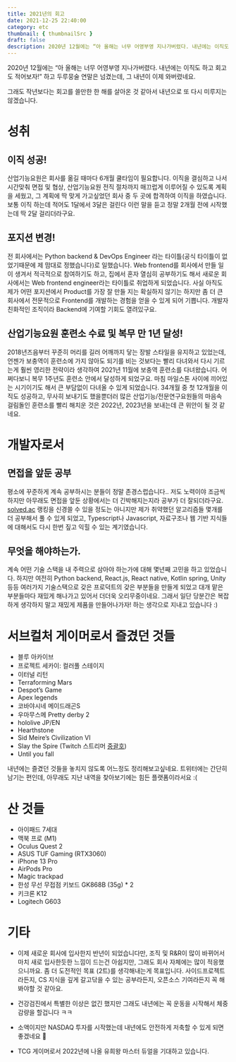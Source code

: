 ```yaml
---
title: 2021년의 회고
date: 2021-12-25 22:40:00
category: etc
thumbnail: { thumbnailSrc }
draft: false
description: 2020년 12월에는 “아 올해는 너무 어영부영 지나가버렸다. 내년에는 이직도 하고 회고도 적어보자!” 하고 두루뭉술 연말은 넘겼는데, 그 내년이 이제 와버렸네요.
---
```


2020년 12월에는 “아 올해는 너무 어영부영 지나가버렸다. 내년에는 이직도 하고 회고도 적어보자!” 하고 두루뭉술 연말은 넘겼는데, 그 내년이 이제 와버렸네요.

그래도 작년보다는 회고를 쓸만한 한 해를 살아온 것 같아서 내년으로 또 다시 미루지는 않겠습니다.

# 성취

## 이직 성공!

 산업기능요원은 회사를 옮길 때마다 6개월 쿨타임이 필요합니다. 이직을 결심하고 나서 시간맞춰 면접 및 협상, 산업기능요원 전직 절차까지 매끄럽게 이루어질 수 있도록 계획을 세웠고, 그 계획에 딱 맞게 가고싶었던 회사 중 두 곳에 합격하여 이직을 하였습니다.  보통 이직 하는데 적어도 1달에서 3달은 걸린다 이런 말을 듣고 정말 2개월 전에 시작했는데 딱 2달 걸리더라구요.

## 포지션 변경!

 전 회사에서는 Python backend & DevOps Engineer 라는 타이틀(공식 타이틀이 없었기때문에 제 맘대로 정했습니다)로 일했습니다. Web frontend를 회사에서 만들 일이 생겨서 적극적으로 참여하기도 하고, 집에서 혼자 열심히 공부하기도 해서 새로운 회사에서는 Web frontend engineer라는 타이틀로 취업하게 되었습니다. 사실 아직도 제가 어떤 포지션에서 Product를 가장 잘 만들 지는 확실하지 않기는 하지만 좀 더 큰 회사에서 전문적으로 Frontend를 개발하는 경험을 얻을 수 있게 되어 기쁩니다. 개발자 친화적인 조직이라 Backend에 기여할 기회도 열려있구요. 

## 산업기능요원 훈련소 수료 및 복무 만 1년 달성!

 2018년즈음부터 꾸준히 머리를 길러 어깨까지 닿는 장발 스타일을 유지하고 있었는데, 언젠가 보충역이 훈련소에 가지 않아도 되기를 비는 것보다는 빨리 다녀와서 다시 기르는게 훨씬 영리한 전략이라 생각하여 2021년 11월에 보충역 훈련소를 다녀왔습니다. 어쩌다보니 복무 1주년도 훈련소 안에서 달성하게 되었구요. 마침 마일스톤 사이에 끼어있는 시기이기도 해서 큰 부담없이 다녀올 수 있게 되었습니다. 34개월 중 첫 12개월을 이직도 성공하고, 무사히 보내기도 했을뿐더러 많은 산업기능/전문연구요원들의 마음속 걸림돌인 훈련소를 빨리 해치운 것은 2022년, 2023년을 보내는데 큰 위안이 될 것 같네요.

# 개발자로서

## 면접을 앞둔 공부

 평소에 꾸준하게 계속 공부하시는 분들이 정말 존경스럽습니다.. 저도 노력이야 조금씩 하지만 아무래도 면접을 앞둔 상황에서는 더 긴박해지는지라 공부가 더 잘되더라구요. [solved.ac](http://solved.ac) 랭킹을 신경쓸 수 있을 정도는 아니지만 제가 취약했던 알고리즘들 몇개를 더 공부해서 풀 수 있게 되었고, Typescript나 Javascript, 자료구조나 웹 기반 지식들에 대해서도 다시 한번 짚고 익힐 수 있는 계기였습니다. 

## 무엇을 해야하는가.

 계속 어떤 기술 스택을 내 주력으로 삼아야 하는가에 대해 몇년째 고민을 하고 있었습니다. 하지만 여전히 Python backend, React.js, React native, Kotlin spring, Unity 등등 여러가지 기술스택으로 갖은 프로덕트의 갖은 부분들을 만들게 되었고 대개 맡은 부분들마다 재밌게 해나가고 있어서 더더욱 오리무중이네요. 그래서 일단 당분간은 복잡하게 생각하지 말고 재밌게 제품을 만들어나가자! 하는 생각으로 지내고 있습니다 :)

# 서브컬처 게이머로서 즐겼던 것들

- 블루 아카이브
- 프로젝트 세카이: 컬러풀 스테이지
- 이터널 리턴
- Terraforming Mars
- Despot’s Game
- Apex legends
- 코바야시네 메이드래곤S
- 우마무스메 Pretty derby 2
- hololive JP/EN
- Hearthstone
- Sid Meire’s Civilization VI
- Slay the Spire (Twitch 스트리머 [중괄호](https://www.youtube.com/c/%EC%A4%91%EA%B4%84%ED%98%B8))
- Until you fall

내년에는 즐겼던 것들을 놓치지 않도록 어느정도 정리해보고싶네요. 트위터에는 간단히 남기는 편인데, 아무래도 지난 내역을 찾아보기에는 힘든 플랫폼이라서요 :(

# 산 것들

- 아이패드 7세대
- 맥북 프로 (M1)
- Oculus Quest 2
- ASUS TUF Gaming (RTX3060)
- iPhone 13 Pro
- AirPods Pro
- Magic trackpad
- 한성 무선 무접점 키보드 GK868B (35g) * 2
- 키크론 K12
- Logitech G603

# 기타

- 이제 새로운 회사에 입사한지 반년이 되었습니다만, 조직 및 R&R이 많이 바뀌어서 마치 새로 입사한듯한 느낌이 드는건 아쉽지만, 그래도 회사 자체에는 많이 적응했으니까요. 좀 더 도전적인 목표 (2트)를 생각해내는게 목표입니다. 사이드프로젝트라든지, CS 지식을 깊게 갈고닦을 수 있는 공부라든지, 오픈소스 기여라든지 꼭 해봐야할 것 같아요.

- 건강검진에서 특별한 이상은 없긴 했지만 그래도 내년에는 꼭 운동을 시작해서 체중감량을 할겁니다 ㅋㅋ

- 소액이지만 NASDAQ 투자를 시작했는데 내년에도 안전하게 저축할 수 있게 되면 좋겠네요 🙏

- TCG 게이머로서 2022년에 나올 유희왕 마스터 듀얼을 기대하고 있습니다.